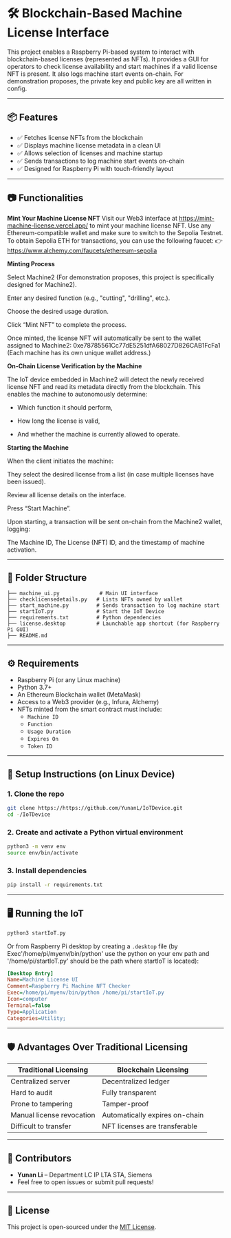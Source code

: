 # 🛠️ Blockchain-Based Machine License Interface

This project enables a Raspberry Pi-based system to interact with blockchain-based licenses (represented as NFTs). It provides a GUI for operators to check license availability and start machines if a valid license NFT is present. It also logs machine start events on-chain. For demonstration proposes, the private key and public key are all written in config. 

---

## 📦 Features

- ✅ Fetches license NFTs from the blockchain
- ✅ Displays machine license metadata in a clean UI
- ✅ Allows selection of licenses and machine startup
- ✅ Sends transactions to log machine start events on-chain
- ✅ Designed for Raspberry Pi with touch-friendly layout

---

## 📷 Functionalities

**Mint Your Machine License NFT**
Visit our Web3 interface at https://mint-machine-license.vercel.app/ to mint your machine license NFT.
Use any Ethereum-compatible wallet and make sure to switch to the Sepolia Testnet.
To obtain Sepolia ETH for transactions, you can use the following faucet:
👉 https://www.alchemy.com/faucets/ethereum-sepolia

**Minting Process**

Select Machine2 (For demonstration proposes, this project is specifically designed for Machine2).

Enter any desired function (e.g., "cutting", "drilling", etc.).

Choose the desired usage duration.

Click “Mint NFT” to complete the process.

Once minted, the license NFT will automatically be sent to the wallet assigned to Machine2:
0xe78785561Cc77dE5251dfA68027D826CAB1FcFa1
(Each machine has its own unique wallet address.)

**On-Chain License Verification by the Machine**

The IoT device embedded in Machine2 will detect the newly received license NFT and read its metadata directly from the blockchain.
This enables the machine to autonomously determine:

- Which function it should perform,

- How long the license is valid,

- And whether the machine is currently allowed to operate.

**Starting the Machine**

When the client initiates the machine:

They select the desired license from a list (in case multiple licenses have been issued).

Review all license details on the interface.

Press “Start Machine”.

Upon starting, a transaction will be sent on-chain from the Machine2 wallet, logging:

The Machine ID, The License (NFT) ID, and the timestamp of machine activation.

---

## 📁 Folder Structure

```
├── machine_ui.py             # Main UI interface
├── checklicensedetails.py   # Lists NFTs owned by wallet
├── start_machine.py         # Sends transaction to log machine start
├── startIoT.py              # Start the IoT Device 
├── requirements.txt         # Python dependencies
├── license.desktop          # Launchable app shortcut (for Raspberry Pi GUI)
├── README.md
```

---

## ⚙️ Requirements

- Raspberry Pi (or any Linux machine)
- Python 3.7+
- An Ethereum Blockchain wallet (MetaMask) 
- Access to a Web3 provider (e.g., Infura, Alchemy)
- NFTs minted from the smart contract must include:
  - `Machine ID`
  - `Function`
  - `Usage Duration`
  - `Expires On`
  - `Token ID`

---

## 🧪 Setup Instructions (on Linux Device)

### 1. Clone the repo

```bash
git clone https://https://github.com/YunanL/IoTDevice.git
cd -/IoTDevice
```

### 2. Create and activate a Python virtual environment

```bash
python3 -m venv env
source env/bin/activate
```

### 3. Install dependencies

```bash
pip install -r requirements.txt
```

---

## 🖥️ Running the IoT

```bash
python3 startIoT.py
```

Or from Raspberry Pi desktop by creating a `.desktop` file 
(by Exec'/home/pi/myenv/bin/python' use the python on your env path
and '/home/pi/startIoT.py' should be the path where startIoT is located):

```ini
[Desktop Entry]
Name=Machine License UI
Comment=Raspberry Pi Machine NFT Checker
Exec=/home/pi/myenv/bin/python /home/pi/startIoT.py
Icon=computer
Terminal=false
Type=Application
Categories=Utility;
```

---

## 🛡️ Advantages Over Traditional Licensing

| Traditional Licensing | Blockchain Licensing |
|------------------------|----------------------|
| Centralized server | Decentralized ledger |
| Hard to audit | Fully transparent |
| Prone to tampering | Tamper-proof |
| Manual license revocation | Automatically expires on-chain |
| Difficult to transfer | NFT licenses are transferable |

---

## 🤝 Contributors

- **Yunan Li** – Department LC IP LTA STA, Siemens  
- Feel free to open issues or submit pull requests!

---

## 📜 License

This project is open-sourced under the [MIT License](LICENSE).
